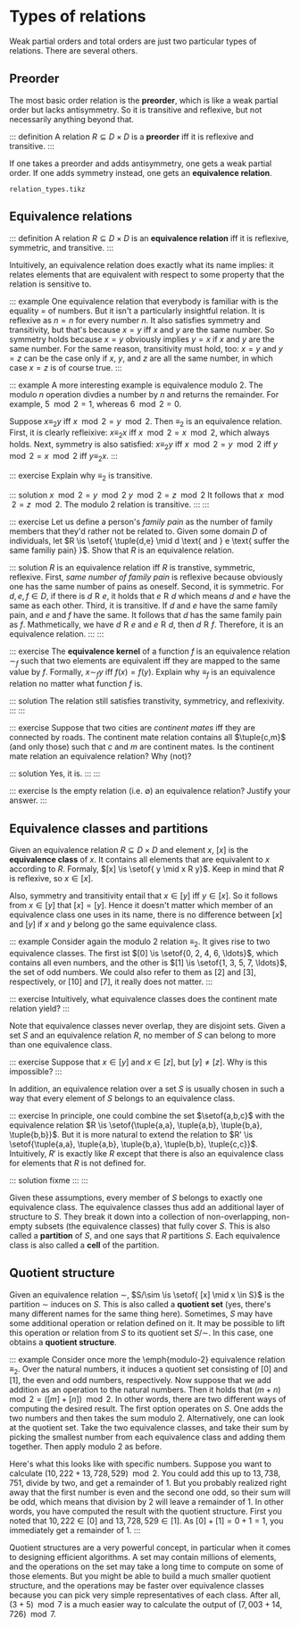 # Types of relations

Weak partial orders and total orders are just two particular types of relations.
There are several others.

## Preorder

The most basic order relation is the **preorder**, which is like a weak partial order but lacks antisymmetry.
So it is transitive and reflexive, but not necessarily anything beyond that.

::: definition
A relation $R \subseteq D \times D$ is a **preorder** iff it is reflexive and transitive. 
:::

If one takes a preorder and adds antisymmetry, one gets a weak partial order.
If one adds symmetry instead, one gets an **equivalence relation**.

~~~ {.include-tikz size=mid}
relation_types.tikz
~~~

## Equivalence relations

::: definition
A relation $R \subseteq D \times D$ is an **equivalence relation** iff it is reflexive, symmetric, and transitive.
:::

Intuitively, an equivalence relation does exactly what its name implies: it relates elements that are equivalent with respect to some property that the relation is sensitive to.

::: example
One equivalence relation that everybody is familiar with is the equality $=$ of numbers.
But it isn't a particularly insightful relation.
It is reflexive as $n = n$ for every number $n$.
It also satisfies symmetry and transitivity, but that's because $x = y$ iff $x$ and $y$ are the same number.
So symmetry holds because $x = y$ obviously implies $y = x$ if $x$ and $y$ are the same number.
For the same reason, transitivity must hold, too: $x = y$ and $y = z$ can be the case only if $x$, $y$, and $z$ are all the same number, in which case $x = z$ is of course true.
:::

::: example
A more interesting example is equivalence modulo $2$.
The modulo $n$ operation divdies a number by $n$ and returns the remainder.
For example, $5 \mod 2 = 1$, whereas $6 \mod 2 = 0$.

Suppose $x \equiv_2 y$ iff $x \mod 2 = y \mod 2$.
Then $\equiv_2$ is an equivalence relation.
First, it is clearly refleixive: $x \equiv_2 x$ iff $x \mod 2 = x \mod 2$, which always holds.
Next, symmetry is also satisfied: $x \equiv_2 y$ iff $x \mod 2 = y \mod 2$ iff $y \mod 2 = x \mod 2$ iff $y \equiv_2 x$.
:::

::: exercise
Explain why $\equiv_2$ is transitive.

::: solution
$x \mod 2 = y \mod 2$
$y \mod 2 = z \mod 2$
It follows that $x \mod 2 = z \mod 2$.
The modulo 2 relation is transitive.
::: 
:::

::: exercise
Let us define a person's *family pain* as the number of family members that they'd rather not be related to.
Given some domain $D$ of individuals, let $R \is \setof{ \tuple{d,e} \mid d \text{ and } e \text{ suffer the same familiy pain} }$.
Show that $R$ is an equivalence relation.

::: solution
$R$ is an equivalence relation iff $R$ is transtive, symmetric, reflexive.
First, *same number of family pain* is reflexive because obviously one has the same number of pains as oneself.
Second, it is symmetric. For $d,e,f \in D$, if there is $d \mathrel{R} e$, it holds that $e \mathrel{R} d$ which means $d$ and $e$ have the same as each other.
Third, it is transitive. If $d$ and $e$ have the same family pain, and $e$ and $f$ have the same. It follows that $d$ has the same family pain as $f$. Mathmetically, we have $d \mathrel{R} e$ and $e \mathrel{R} d$, then $d \mathrel{R} f$.
Therefore, it is an equivalence relation.
:::
:::

::: exercise
The **equivalence kernel** of a function $f$ is an equivalence relation $\sim_f$ such that two elements are equivalent iff they are mapped to the same value by $f$.
Formally, $x \sim_f y$ iff $f(x) = f(y)$.
Explain why $\equiv_f$ is an equivalence relation no matter what function $f$ is.

::: solution
The relation still satisfies transtivity, symmetricy, and reflexivity.
:::
:::

::: exercise
Suppose that two cities are *continent mates* iff they are connected by roads.
The continent mate relation contains all $\tuple{c,m}$ (and only those) such that $c$ and $m$ are continent mates.
Is the continent mate relation an equivalence relation?
Why (not)?

::: solution 
Yes, it is. 
:::
:::

::: exercise
Is the empty relation (i.e. $\emptyset$) an equivalence relation?
Justify your answer.
:::

## Equivalence classes and partitions

Given an equivalence relation $R \subseteq D \times D$ and element $x$, $[x]$ is the **equivalence class** of $x$.
It contains all elements that are equivalent to $x$ according to $R$.
Formaly, $[x] \is \setof{ y \mid x R y}$.
Keep in mind that $R$ is reflexive, so $x \in [x]$.

Also, symmetry and transitivity entail that $x \in [y]$ iff $y \in [x]$.
So it follows from $x \in [y]$ that $[x] = [y]$.
Hence it doesn't matter which member of an equivalence class one uses in its name, there is no difference between $[x]$ and $[y]$ if $x$ and $y$ belong go the same equivalence class.

::: example
Consider again the modulo 2 relation $\equiv_2$.
It gives rise to two equivalence classes.
The first ist $[0] \is \setof{0, 2, 4, 6, \ldots}$, which contains all even numbers, and the other is $[1] \is \setof{1, 3, 5, 7, \ldots}$, the set of odd numbers.
We could also refer to them as $[2]$ and $[3]$, respectively, or $[10]$ and $[7]$, it really does not matter.
:::

::: exercise
Intuitively, what equivalence classes does the continent mate relation yield?
:::

Note that equivalence classes never overlap, they are disjoint sets.
Given a set $S$ and an equivalence relation $R$, no member of $S$ can belong to more than one equivalence class.

::: exercise
Suppose that $x \in [y]$ and $x \in [z]$, but $[y] \neq [z]$.
Why is this impossible?
:::

In addition, an equivalence relation over a set $S$ is usually chosen in such a way that every element of $S$ belongs to an equivalence class.

::: exercise
In principle, one could combine the set $\setof{a,b,c}$ with the equivalence relation $R \is \setof{\tuple{a,a}, \tuple{a,b}, \tuple{b,a}, \tuple{b,b}}$.
But it is more natural to extend the relation to $R' \is \setof{\tuple{a,a}, \tuple{a,b}, \tuple{b,a}, \tuple{b,b}, \tuple{c,c}}$.
Intuitively, $R'$ is exactly like $R$ except that there is also an equivalence class for elements that $R$ is not defined for.

::: solution
fixme
:::
:::

Given these assumptions, every member of $S$ belongs to exactly one equivalence class.
The equivalence classes thus add an additional layer of structure to $S$.
They break it down into a collection of non-overlapping, non-empty subsets (the equivalence classes) that fully cover $S$.
This is also called a **partition** of $S$, and one says that $R$ partitions $S$.
Each equivalence class is also called a **cell** of the partition.

## Quotient structure

Given an equivalence relation $\sim$, $S/\sim \is \setof{ [x] \mid x \in S}$ is the partition $\sim$ induces on $S$.
This is also called a **quotient set** (yes, there's many different names for the same thing here).
Sometimes, $S$ may have some additional operation or relation defined on it.
It may be possible to lift this operation or relation from $S$ to its quotient set $S/\sim$.
In this case, one obtains a **quotient structure**.

::: example
Consider once more the \emph{modulo-2} equivalence relation $\equiv_2$.
Over the natural numbers, it induces a quotient set consisting of $[0]$ and $[1]$, the even and odd numbers, respectively.
Now suppose that we add addition as an operation to the natural numbers.
Then it holds that $(m + n) \mod 2 = ([m] + [n]) \mod 2$.
In other words, there are two different ways of computing the desired result.
The first option operates on $S$.
One adds the two numbers and then takes the sum modulo 2.
Alternatively, one can look at the quotient set.
Take the two equivalence classes, and take their sum by picking the smallest number from each equivalence class and adding them together.
Then apply modulo 2 as before.


Here's what this looks like with specific numbers.
Suppose you want to calculate $(10,222 + 13,728,529) \mod 2$.
You could add this up to $13,738,751$, divide by two, and get a remainder of $1$.
But you probably realized right away that the first number is even and the second one odd, so their sum will be odd, which means that division by 2 will leave a remainder of $1$.
In other words, you have computed the result with the quotient structure.
First you noted that $10,222 \in [0]$ and $13,728,529 \in [1]$.
As $[0] + [1] = 0 + 1 = 1$, you immediately get a remainder of $1$.
:::

Quotient structures are a very powerful concept, in particular when it comes to designing efficient algorithms.
A set may contain millions of elements, and the operations on the set may take a long time to compute on some of those elements.
But you might be able to build a much smaller quotient structure, and the operations may be faster over equivalence classes because you can pick very simple representatives of each class.
After all, $(3 + 5) \mod 7$ is a much easier way to calculate the output of $(7,003 + 14,726) \mod 7$.

